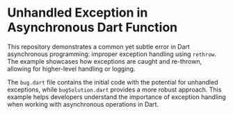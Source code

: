 # Unhandled Exception in Asynchronous Dart Function

This repository demonstrates a common yet subtle error in Dart asynchronous programming: improper exception handling using `rethrow`.  The example showcases how exceptions are caught and re-thrown, allowing for higher-level handling or logging.

The `bug.dart` file contains the initial code with the potential for unhandled exceptions, while `bugSolution.dart` provides a more robust approach.  This example helps developers understand the importance of exception handling when working with asynchronous operations in Dart.
